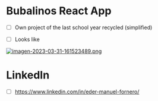 # Bubalinos React App
- [ ] Own project of the last school year recycled (simplified)

- [ ] Looks like

[![imagen-2023-03-31-161523489.png](https://i.postimg.cc/1tf9Gp3d/imagen-2023-03-31-161523489.png)](https://postimg.cc/47RkZHtv)

# LinkedIn

- [ ] https://www.linkedin.com/in/eder-manuel-fornero/

